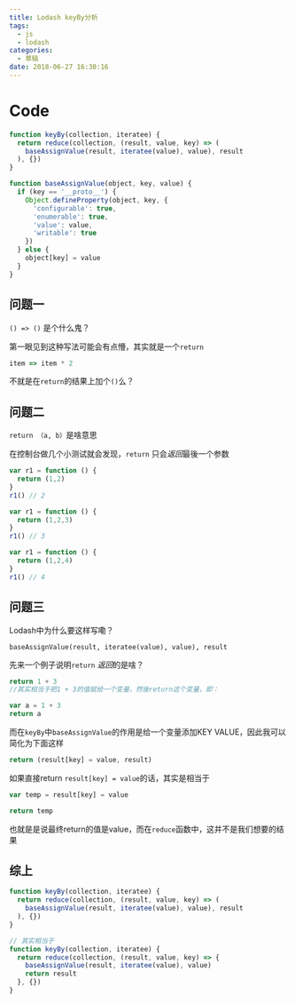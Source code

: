 ```yaml
---
title: Lodash keyBy分析
tags:
  - js
  - lodash
categories:
  - 草稿
date: 2018-06-27 16:30:16
---
```


# Code

```js
function keyBy(collection, iteratee) {
  return reduce(collection, (result, value, key) => (
    baseAssignValue(result, iteratee(value), value), result
  ), {})
}

function baseAssignValue(object, key, value) {
  if (key == '__proto__') {
    Object.defineProperty(object, key, {
      'configurable': true,
      'enumerable': true,
      'value': value,
      'writable': true
    })
  } else {
    object[key] = value
  }
}
```
<!-- more -->

## 问题一

`() => ()` 是个什么鬼？

第一眼见到这种写法可能会有点懵，其实就是一个`return`

```js
item => item * 2
```

不就是在`return`的结果上加个`()`么？

## 问题二

`return （a, b）`是啥意思


在控制台做几个小测试就会发现，`return` 只会*返回*最後一个参数

```js
var r1 = function () {
  return (1,2)
}
r1() // 2

var r1 = function () {
  return (1,2,3)
}
r1() // 3

var r1 = function () {
  return (1,2,4)
}
r1() // 4
```

## 问题三

Lodash中为什么要这样写嘞？

`baseAssignValue(result, iteratee(value), value), result`

先来一个例子说明`return` *返回*的是啥？

```js
return 1 + 3
//其实相当于把1 + 3的值赋给一个变量，然後return这个变量，即：

var a = 1 + 3
return a
```

而在`keyBy`中`baseAssignValue`的作用是给一个变量添加KEY VALUE，因此我可以简化为下面这样


```js
return (result[key] = value, result)
```

如果直接return `result[key] = value`的话，其实是相当于

```js
var temp = result[key] = value

return temp
```

也就是是说最终return的值是value，而在`reduce`函数中，这并不是我们想要的结果

## 综上

```js
function keyBy(collection, iteratee) {
  return reduce(collection, (result, value, key) => (
    baseAssignValue(result, iteratee(value), value), result
  ), {})
}

// 其实相当于
function keyBy(collection, iteratee) {
  return reduce(collection, (result, value, key) => {
    baseAssignValue(result, iteratee(value), value)
    return result
  }, {})
}
```
